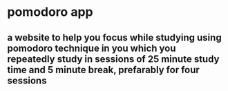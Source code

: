 # pomodoro app

## a website to help you focus while studying using pomodoro technique in you which you repeatedly study in sessions of 25 minute study time and 5 minute break, prefarably for four sessions
